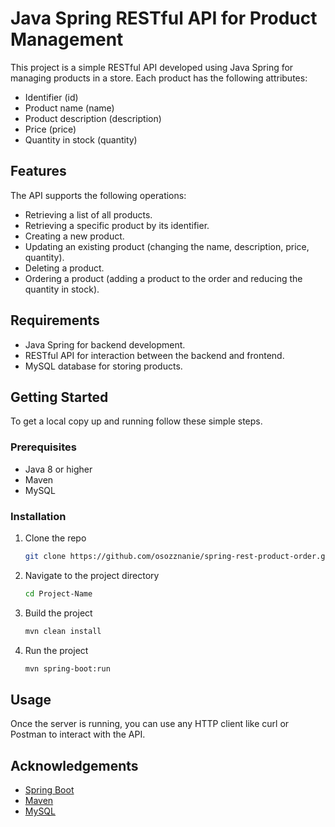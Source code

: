 # Java Spring RESTful API for Product Management

This project is a simple RESTful API developed using Java Spring for managing products in a store. Each product has the following attributes:

- Identifier (id)
- Product name (name)
- Product description (description)
- Price (price)
- Quantity in stock (quantity)

## Features

The API supports the following operations:

- Retrieving a list of all products.
- Retrieving a specific product by its identifier.
- Creating a new product.
- Updating an existing product (changing the name, description, price, quantity).
- Deleting a product.
- Ordering a product (adding a product to the order and reducing the quantity in stock).

## Requirements

- Java Spring for backend development.
- RESTful API for interaction between the backend and frontend.
- MySQL database for storing products.

## Getting Started

To get a local copy up and running follow these simple steps.

### Prerequisites

- Java 8 or higher
- Maven
- MySQL

### Installation

1. Clone the repo
   ```sh
   git clone https://github.com/osozznanie/spring-rest-product-order.git
   ```
2. Navigate to the project directory
   ```sh
   cd Project-Name
   ```
3. Build the project
   ```sh
   mvn clean install
   ```
4. Run the project
   ```sh
   mvn spring-boot:run
   ```

## Usage

Once the server is running, you can use any HTTP client like curl or Postman to interact with the API.

## Acknowledgements

- [Spring Boot](https://spring.io/projects/spring-boot)
- [Maven](https://maven.apache.org/)
- [MySQL](https://www.mysql.com/)

